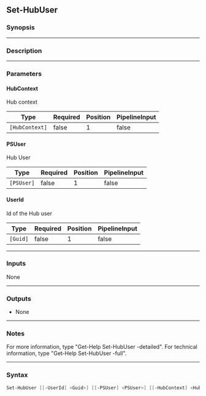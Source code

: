 Set-HubUser
-----------

### Synopsis

---

### Description

---

### Parameters
#### **HubContext**
Hub context

|Type          |Required|Position|PipelineInput|
|--------------|--------|--------|-------------|
|`[HubContext]`|false   |1       |false        |

#### **PSUser**
Hub User

|Type      |Required|Position|PipelineInput|
|----------|--------|--------|-------------|
|`[PSUser]`|false   |1       |false        |

#### **UserId**
Id of the Hub user

|Type    |Required|Position|PipelineInput|
|--------|--------|--------|-------------|
|`[Guid]`|false   |1       |false        |

---

### Inputs
None

---

### Outputs
* None

---

### Notes
For more information, type "Get-Help Set-HubUser -detailed". For technical information, type "Get-Help Set-HubUser -full".

---

### Syntax
```PowerShell
Set-HubUser [[-UserId] <Guid>] [[-PSUser] <PSUser>] [[-HubContext] <HubContext>] [<CommonParameters>]
```
